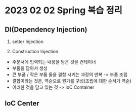 # 2023 02 02 Spring 복습 정리 

## DI(Dependency Injection)
1. setter Injection

2. Construction Injection
- 주문서에 입력되는 내용을 담은 것을 컨테이너
- 부품을 담아서 생성
- 큰 부품 / 작은 부품 둘을 결합 시키는 과정의 반복 -> 부품 조립
- 결합이라는 것은, 역순으로 뭔가를 구성(조립에 대한 순서가 역순)
- 이러한 것을 담고 있는 것 -> IoC Container 


## IoC Center